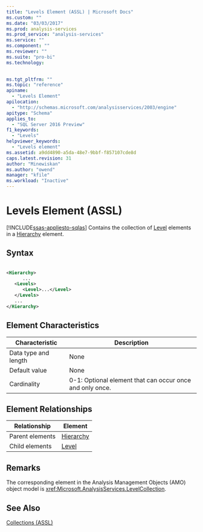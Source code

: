 ```yaml
---
title: "Levels Element (ASSL) | Microsoft Docs"
ms.custom: ""
ms.date: "03/03/2017"
ms.prod: analysis-services
ms.prod_service: "analysis-services"
ms.service: ""
ms.component: ""
ms.reviewer: ""
ms.suite: "pro-bi"
ms.technology: 
  

ms.tgt_pltfrm: ""
ms.topic: "reference"
apiname: 
  - "Levels Element"
apilocation: 
  - "http://schemas.microsoft.com/analysisservices/2003/engine"
apitype: "Schema"
applies_to: 
  - "SQL Server 2016 Preview"
f1_keywords: 
  - "Levels"
helpviewer_keywords: 
  - "Levels element"
ms.assetid: a9dd4890-a5da-48e7-9bbf-f857107cde8d
caps.latest.revision: 31
author: "Minewiskan"
ms.author: "owend"
manager: "kfile"
ms.workload: "Inactive"
---
```

# Levels Element (ASSL)
[!INCLUDE[ssas-appliesto-sqlas](../../../includes/ssas-appliesto-sqlas.md)]
  Contains the collection of [Level](../../../analysis-services/scripting/objects/level-element-assl.md) elements in a [Hierarchy](../../../analysis-services/scripting/objects/hierarchy-element-assl.md) element.  
  
## Syntax  
  
```xml  
  
<Hierarchy>  
      ...  
   <Levels>  
      <Level>...</Level>  
   </Levels>  
   ...  
</Hierarchy>  
```  
  
## Element Characteristics  
  
|Characteristic|Description|  
|--------------------|-----------------|  
|Data type and length|None|  
|Default value|None|  
|Cardinality|0-1: Optional element that can occur once and only once.|  
  
## Element Relationships  
  
|Relationship|Element|  
|------------------|-------------|  
|Parent elements|[Hierarchy](../../../analysis-services/scripting/objects/hierarchy-element-assl.md)|  
|Child elements|[Level](../../../analysis-services/scripting/objects/level-element-assl.md)|  
  
## Remarks  
 The corresponding element in the Analysis Management Objects (AMO) object model is <xref:Microsoft.AnalysisServices.LevelCollection>.  
  
## See Also  
 [Collections &#40;ASSL&#41;](../../../analysis-services/scripting/collections/collections-assl.md)  
  
  
